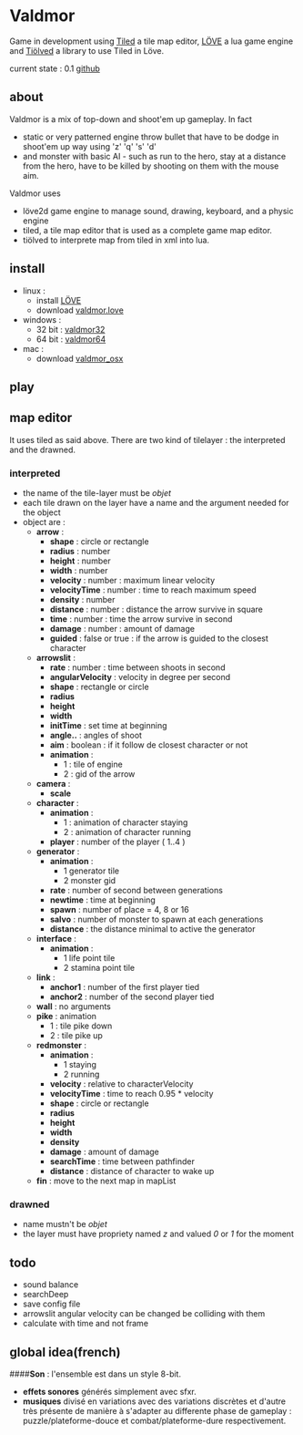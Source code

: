 Valdmor
========================================
Game in development using [Tiled](http://www.mapeditor.org/) a tile map editor, [LÖVE](http://love2d.org) a lua game engine and [Tiölved](https://github.com/thiolliere/tiolved) a library to use Tiled in Löve.

current state : 0.1
[github](https://github.com/thiolliere/valdmor)

about
----------------------------------------
Valdmor is a mix of top-down and shoot'em up gameplay. In fact 

* static or very patterned engine throw bullet that have to be dodge in shoot'em up way using 'z' 'q' 's' 'd' 
* and monster with basic AI - such as run to the hero, stay at a distance from the hero, have to be killed by shooting on them with the mouse aim.

Valdmor uses 

* löve2d game engine to manage sound, drawing, keyboard, and a physic engine
* tiled, a tile map editor that is used as a complete game map editor.
* tiölved to interprete map from tiled in xml into lua.

install
----------------------------------------

* linux : 
	* install [LÖVE](http://love2d.org) 
	* download [valdmor.love](http://www.thiolliere.org/valdmor/download/valdmor0.1/valdmor.love)
* windows :
	* 32 bit : [valdmor32](http://www.thiolliere.org/valdmor/download/valdmor0.1/valdmor32.zip)
	* 64 bit : [valdmor64](http://www.thiolliere.org/valdmor/downloadvaldmor0.1/valdmor64.zip)
* mac :
	* download [valdmor_osx](http://www.thiolliere.org/valdmor/download/valmdor0.1/valdmor_osx.zip)

play
----------------------------------------

map editor
----------------------------------------
It uses tiled as said above. There are two kind of tilelayer : the interpreted and the drawned.

### interpreted
* the name of the tile-layer must be *objet*  
* each tile drawn on the layer have a name and the argument needed for the object
* object are :
  * **arrow** :
    * **shape** : circle or rectangle
    * **radius** : number
    * **height** : number
    * **width** : number
    * **velocity** : number : maximum linear velocity
    * **velocityTime** : number : time to reach maximum speed
    * **density** : number
    * **distance** : number : distance the arrow survive in square
    * **time** : number : time the arrow survive in second
    * **damage** : number : amount of damage
    * **guided** : false or true : if the arrow is guided to the closest character
  * **arrowslit** :
    * **rate** : number : time between shoots in second
    * **angularVelocity** : velocity in degree per second
    * **shape** : rectangle or circle
    * **radius**
    * **height**
    * **width**
    * **initTime** : set time at beginning
    * **angle..** : angles of shoot
    * **aim** : boolean : if it follow de closest character or not
    * **animation** :
      * 1 : tile of engine
      * 2 : gid of the arrow
  * **camera** :
    * **scale**
  * **character** :
    * **animation** :
      * 1 : animation of character staying
      * 2 : animation of character running
    * **player** : number of the player ( 1..4 )
  * **generator** :
    * **animation** :
      * 1 generator tile
      * 2 monster gid
    * **rate** : number of second between generations
    * **newtime** : time at beginning
    * **spawn** : number of place = 4, 8 or 16
    * **salvo** : number of monster to spawn at each generations
    * **distance** : the distance minimal to active the generator
  * **interface** : 
    * **animation** :
      * 1 life point tile
      * 2 stamina point tile
  * **link** :
    * **anchor1** : number of the first player tied
    * **anchor2** : number of the second player tied
  * **wall** : no arguments
  * **pike** : animation
    * 1 : tile pike down
    * 2 : tile pike up
  * **redmonster** : 
    * **animation** :
      * 1 staying
      * 2 running
    * **velocity** : relative to characterVelocity
    * **velocityTime** : time to reach 0.95 * velocity
    * **shape** : circle or rectangle
    * **radius**
    * **height**
    * **width**
    * **density**
    * **damage** : amount of damage
    * **searchTime** : time between pathfinder
    * **distance** : distance of character to wake up
  * **fin** : move to the next map in mapList

### drawned
* name mustn't be *objet*
* the layer must have propriety named *z* and valued *0* or *1* for the moment

todo
----
* sound balance
* searchDeep
* save config file
* arrowslit angular velocity can be changed be colliding with them
* calculate with time and not frame

global idea(french)
-----------------------------------------

####**Son** : l'ensemble est dans un style 8-bit.

* **effets sonores** générés simplement avec sfxr.
* **musiques** divisé en variations avec des variations discrètes et d'autre très présente de manière à s'adapter au differente phase de gameplay : puzzle/plateforme-douce et combat/plateforme-dure respectivement.
